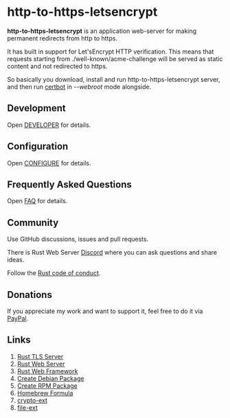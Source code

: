 # http-to-https-letsencrypt

**http-to-https-letsencrypt** is an application web-server for making permanent redirects from http to https. 

It has built in support for Let'sEncrypt HTTP verification. This means that requests starting from
./well-known/acme-challenge will be served as static content and not redirected to https.

So basically you download, install and run http-to-https-letsencrypt server, 
and then run [certbot](https://certbot.eff.org/) in _--webroot_ mode alongside.


## Development
Open [DEVELOPER](DEVELOPER.md) for details.

## Configuration
Open [CONFIGURE](CONFIGURE.md) for details.

## Frequently Asked Questions
Open [FAQ](FAQ.md) for details.

## Community
Use GitHub discussions, issues and pull requests.

There is Rust Web Server [Discord](https://discord.gg/zaErjtr5Dm) where you can ask questions and share ideas.

Follow the [Rust code of conduct](https://www.rust-lang.org/policies/code-of-conduct).

## Donations
If you appreciate my work and want to support it, feel free to do it via [PayPal](https://www.paypal.com/donate/?hosted_button_id=7J69SYZWSP6HJ).

## Links
1. [Rust TLS Server](https://github.com/bohdaq/rust-tls-server)
1. [Rust Web Server](https://github.com/bohdaq/rust-web-server)
1. [Rust Web Framework](https://github.com/bohdaq/rust-web-framework/)
1. [Create Debian Package](https://github.com/bohdaq/rws-create-deb)
1. [Create RPM Package](https://github.com/bohdaq/rws-rpm-builder)
1. [Homebrew Formula](https://github.com/bohdaq/homebrew-rust-web-server)
1. [crypto-ext](https://github.com/bohdaq/crypto-ext/)
1. [file-ext](https://github.com/bohdaq/file-ext/)
